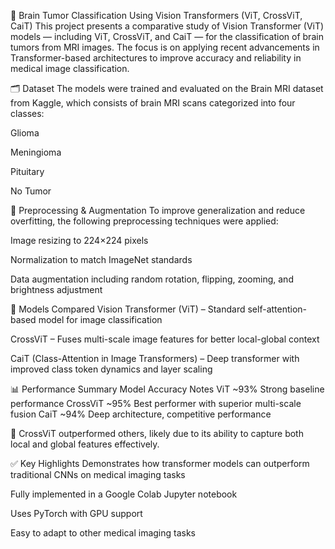🧠 Brain Tumor Classification Using Vision Transformers (ViT, CrossViT, CaiT)
This project presents a comparative study of Vision Transformer (ViT) models — including ViT, CrossViT, and CaiT — for the classification of brain tumors from MRI images. The focus is on applying recent advancements in Transformer-based architectures to improve accuracy and reliability in medical image classification.

🗂️ Dataset
The models were trained and evaluated on the Brain MRI dataset from Kaggle, which consists of brain MRI scans categorized into four classes:

Glioma

Meningioma

Pituitary

No Tumor

🔄 Preprocessing & Augmentation
To improve generalization and reduce overfitting, the following preprocessing techniques were applied:

Image resizing to 224×224 pixels

Normalization to match ImageNet standards

Data augmentation including random rotation, flipping, zooming, and brightness adjustment

🧪 Models Compared
Vision Transformer (ViT) – Standard self-attention-based model for image classification

CrossViT – Fuses multi-scale image features for better local-global context

CaiT (Class-Attention in Image Transformers) – Deep transformer with improved class token dynamics and layer scaling

📊 Performance Summary
Model	Accuracy	Notes
ViT	~93%	Strong baseline performance
CrossViT	~95%	Best performer with superior multi-scale fusion
CaiT	~94%	Deep architecture, competitive performance

🚀 CrossViT outperformed others, likely due to its ability to capture both local and global features effectively.

✅ Key Highlights
Demonstrates how transformer models can outperform traditional CNNs on medical imaging tasks

Fully implemented in a Google Colab Jupyter notebook

Uses PyTorch with GPU support

Easy to adapt to other medical imaging tasks

